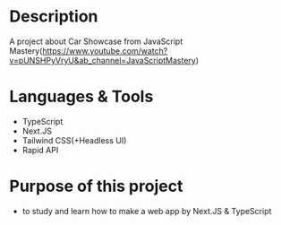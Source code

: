 # Description
A project about Car Showcase from JavaScript Mastery(https://www.youtube.com/watch?v=pUNSHPyVryU&ab_channel=JavaScriptMastery)

# Languages & Tools
- TypeScript
- Next.JS
- Tailwind CSS(+Headless UI)
- Rapid API

# Purpose of this project
- to study and learn how to make a web app by Next.JS & TypeScript
